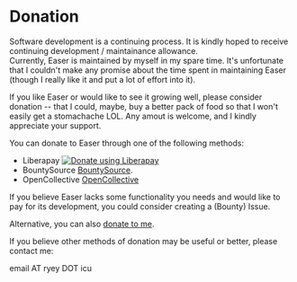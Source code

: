 # Donation

Software development is a continuing process. It is kindly hoped to receive continuing development / maintainance allowance.  
Currently, Easer is maintained by myself in my spare time. It's unfortunate that I couldn't make any promise about the time spent in maintaining Easer (though I really like it and put a lot of effort into it).

If you like Easer or would like to see it growing well, please consider donation -- that I could, maybe, buy a better pack of food so that I won't easily get a stomachache LOL. Any amout is welcome, and I kindly appreciate your support.

You can donate to Easer through one of the following methods:

* Liberapay <a href="https://liberapay.com/Easer/donate"><img alt="Donate using Liberapay" src="https://liberapay.com/assets/widgets/donate.svg"></a>
* BountySource [BountySource](https://salt.bountysource.com/teams/easer).
* OpenCollective [OpenCollective](https://opencollective.com/Easer)

If you believe Easer lacks some functionality you needs and would like to pay for its development, you could consider creating a (Bounty) Issue.

Alternative, you can also [donate to me](https://me.ryey.icu/donate/).

If you believe other methods of donation may be useful or better, please contact me:

email AT ryey DOT icu

